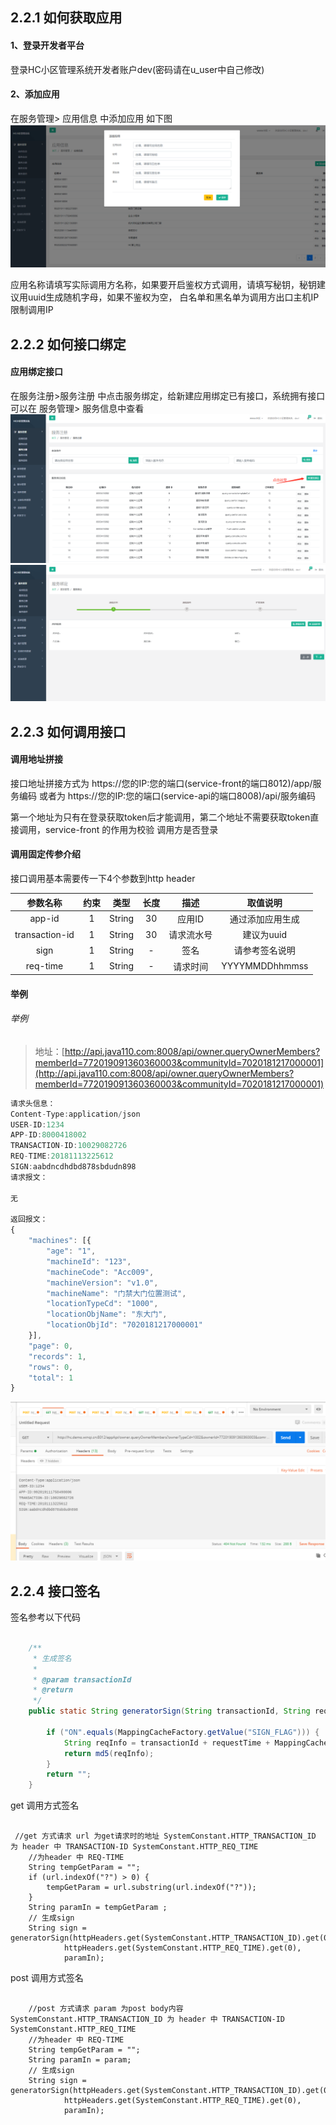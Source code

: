 ## 2.2.1 如何获取应用

#### 1、登录开发者平台
登录HC小区管理系统开发者账户dev(密码请在u_user中自己修改)

#### 2、添加应用
在服务管理> 应用信息 中添加应用 如下图
![image](../images/api/001.png)

应用名称请填写实际调用方名称，如果要开启鉴权方式调用，请填写秘钥，秘钥建议用uuid生成随机字母，如果不鉴权为空，
白名单和黑名单为调用方出口主机IP限制调用IP

## 2.2.2 如何接口绑定

#### 应用绑定接口

在服务注册>服务注册 中点击服务绑定，给新建应用绑定已有接口，系统拥有接口可以在 服务管理> 服务信息中查看
![image](../images/api/002.png)
![image](../images/api/003.png)

## 2.2.3 如何调用接口

#### 调用地址拼接

接口地址拼接方式为 https://您的IP:您的端口(service-front的端口8012)/app/服务编码  或者为
https://您的IP:您的端口(service-api的端口8008)/api/服务编码

第一个地址为只有在登录获取token后才能调用，第二个地址不需要获取token直接调用，service-front 的作用为校验 调用方是否登录


#### 调用固定传参介绍

接口调用基本需要传一下4个参数到http header

|参数名称|约束|类型|长度|描述|取值说明|
| :-: | :-: | :-: | :-: | :-: | :-:|
|app-id|1|String|30|应用ID|通过添加应用生成|
|transaction-id|1|String|30|请求流水号|建议为uuid|
|sign|1|String|-|签名|请参考签名说明|
|req-time|1|String|-|请求时间|YYYYMMDDhhmmss|


#### 举例


###### 举例
> 地址：[http://api.java110.com:8008/api/owner.queryOwnerMembers?memberId=772019091360360003&communityId=7020181217000001](http://api.java110.com:8008/api/owner.queryOwnerMembers?memberId=772019091360360003&communityId=7020181217000001)

``` javascript
请求头信息：
Content-Type:application/json
USER-ID:1234
APP-ID:8000418002
TRANSACTION-ID:10029082726
REQ-TIME:20181113225612
SIGN:aabdncdhdbd878sbdudn898
请求报文：

无

返回报文：
{
	"machines": [{
		"age": "1",
		"machineId": "123",
		"machineCode": "Acc009",
		"machineVersion": "v1.0",
		"machineName": "门禁大门位置测试",
		"locationTypeCd": "1000",
		"locationObjName": "东大门",
		"locationObjId": "7020181217000001"
	}],
	"page": 0,
	"records": 1,
	"rows": 0,
	"total": 1
}

```

![image](../images/api/004.png)

## 2.2.4 接口签名

签名参考以下代码

```java

    /**
     * 生成签名
     *
     * @param transactionId
     * @return
     */
    public static String generatorSign(String transactionId, String requestTime, String param) throws NoAuthorityException {

        if ("ON".equals(MappingCacheFactory.getValue("SIGN_FLAG"))) {
            String reqInfo = transactionId + requestTime + MappingCacheFactory.getValue("APP_ID") + param + MappingCacheFactory.getValue("SECURITY_CODE");
            return md5(reqInfo);
        }
        return "";
    }

```

get 调用方式签名

```

 //get 方式请求 url 为get请求时的地址 SystemConstant.HTTP_TRANSACTION_ID 为 header 中 TRANSACTION-ID SystemConstant.HTTP_REQ_TIME
    //为header 中 REQ-TIME
    String tempGetParam = "";
    if (url.indexOf("?") > 0) {
        tempGetParam = url.substring(url.indexOf("?"));
    }
    String paramIn = tempGetParam ;
    // 生成sign
    String sign = generatorSign(httpHeaders.get(SystemConstant.HTTP_TRANSACTION_ID).get(0),
            httpHeaders.get(SystemConstant.HTTP_REQ_TIME).get(0),
            paramIn);

```

post 调用方式签名

```

    //post 方式请求 param 为post body内容SystemConstant.HTTP_TRANSACTION_ID 为 header 中 TRANSACTION-ID SystemConstant.HTTP_REQ_TIME
    //为header 中 REQ-TIME
    String tempGetParam = "";
    String paramIn = param;
    // 生成sign
    String sign = generatorSign(httpHeaders.get(SystemConstant.HTTP_TRANSACTION_ID).get(0),
            httpHeaders.get(SystemConstant.HTTP_REQ_TIME).get(0),
            paramIn);

```



